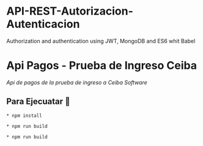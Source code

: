 # API-REST-Autorizacion-Autenticacion
Authorization and authentication using JWT, MongoDB and ES6 whit Babel 

# Api Pagos - Prueba de Ingreso Ceiba

_Api de pagos de la prueba de ingreso a Ceiba Software_

## Para Ejecuatar 🚀

```
* npm install
```

```
* npm run build
```

```
* npm run build
